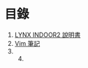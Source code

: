 # 目錄

1. [LYNX INDOOR2 說明書](lynx-indoor2-1/untitled.md)
2. [Vim 筆記](vim/pu-tong-mo-shi-zhi-ling.md)
3. 4. 






